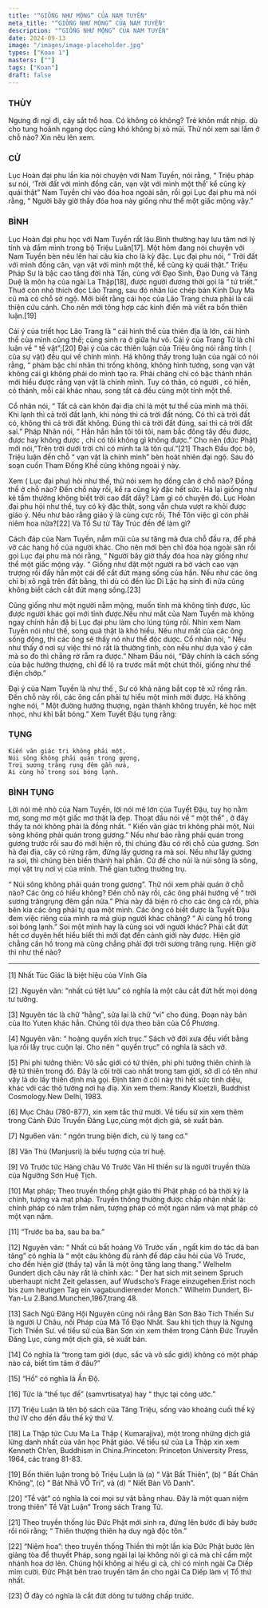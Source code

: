 ```yaml
---
title: "“GIỐNG NHƯ MỘNG” CỦA NAM TUYỀN"
meta_title: "“GIỐNG NHƯ MỘNG” CỦA NAM TUYỀN"
description: "“GIỐNG NHƯ MỘNG” CỦA NAM TUYỀN"
date: 2024-09-13
image: "/images/image-placeholder.jpg"
types: ["Koan 1"]
masters: [""]
tags: ["Koan"]
draft: false
---
```


### THÙY 
Ngưng đi ngỉ đi, cây sắt trổ hoa. Có không có không? Trẻ khôn mất nhịp. dù cho tung hoành ngang dọc cũng khó không bị xỏ mũi. Thử nói xem sai lầm ở chỗ nào? Xin nêu lên xem.

### CỬ 
Lục Hoàn đại phu lần kia nói chuyện với Nam Tuyền, nói rằng, “ Triệu pháp sư nói, ‘Trời đất với mình đồng căn, vạn vật với mình một thể’ kể cũng kỳ quái thật” Nam Tuyền chỉ vào đóa hoa ngoài sân, rồi gọi Lục đại phu mà nói rằng, “ Người bây giờ thấy đóa hoa này giống như thể một giấc mộng vậy.”

### BÌNH 
Lục Hoàn đại phu học với Nam Tuyền rất lâu.Bình thường hay lưu tâm nơi lý tính và đắm mình trong bộ Triệu Luân[17]. Một hôm đang nói chuyện với Nam Tuyền bèn nêu lên hai câu kia cho là kỳ đặc. Lục đại phu nói, “ Trời đất với mình đồng căn, vạn vật với mình một thể, kể cũng kỳ quái thật.” Triệu Pháp Sư là bậc cao tăng đời nhà Tấn, cùng với Đạo Sinh, Đạo Dung và Tăng Duệ là môn hạ của ngài La Thập[18], được người đương thời gọi là “ tứ triết.” Thuở còn nhỏ thích đọc Lão Trang, sau đó nhân lúc chép bản Kinh Duy Ma cũ mà có chỗ sờ ngộ. Mới biết rằng cái học của Lão Trang chưa phải là cái thiện cứu cánh. Cho nên mới tông hợp các kinh điển mà viết ra bốn thiên luận.[19]

Cái ý của triết học Lão Trang là “ cái hình thể của thiên địa là lớn, cái hình thể của mình cũng thế; cùng sinh ra ở giữa hư vô. Cái ý của Trang Tử là chỉ luận về “ tề vật”;[20] Đại ý của các thiên luận của Triệu ông nói rằng tính ( của sự vật) đều qui về chính mình. Há không thấy trong luận của ngài có nói rằng, “ phàm bậc chí nhân thì trống không, không hình tướng, song vạn vật không cái gì không phải do mình tạo ra. Phải chăng chỉ có bậc thánh nhân mới hiểu được rằng vạn vật là chính mình. Tuy có thân, có người , có hiền, có thánh, mỗi cái khác nhau, song tất cả đều cùng một tính một thể.

Cổ nhân nói, “ Tất cả càn khôn đại địa chỉ là một tư thể của mình mà thôi. Khi lạnh thì cả trời đất lạnh, khi nóng thì cả trời đất nóng. Có thì cả trời đất có, không thì cả trời đất không. Đúng thì cả trời đất đúng, sai thì cả trời đất sai.” Pháp Nhãn nói, “ Hẳn hắn hắn tôi tôi tôi, nam bắc đông tây đều được, được hay không được , chỉ có tôi không gì không được.” Cho nên (đức Phật) mới nói,”Trên trời dưới trời chỉ có mình ta là tôn quí.”[21] Thạch Đầu đọc bộ, Triệu luận đến chỗ “ vạn vật là chính mình” bèn hoát nhiên đại ngộ. Sau đó soạn cuốn Tham Đồng Khế cũng không ngoài ý này.

Xem ( Lục đại phu) hỏi như thế, thử nói xem họ đồng căn ở chỗ nào? Đồng thế ở chỗ nào? Đến chỗ này rồi, kể ra cũng kỳ đặc hết sức. Há lại giống như kẻ tầm thường không biết trời cao đất dầy? Làm gì có chuyện đó. Lục Hoàn đại phu hỏi như thế, tuy có kỳ đặc thật, song vẫn chưa vượt ra khỏi được giáo ý. Nếu như bảo rằng giáo ý là cùng cực rồi, Thế Tôn việc gì còn phải niêm hoa nữa?[22] Và Tổ Sư từ Tây Trúc đến để làm gì?

Cách đáp của Nam Tuyền, nắm mũi của sư tăng mà đưa chỗ đầu ra, để phá vở các hang hố của người khác. Cho nên mới bèn chỉ đóa hoa ngoài sân rồi gọi Lục đại phu mà nói rằng, “ Người bây giờ thấy đóa hoa này giống như thể một giấc mộng vậy. “ Giống như đặt một người ra bờ vách cao vạn trượng rồi đẩy hẳn một cái để cắt đứt mạng sống của hắn. Nếu như các ông chỉ bị xô ngã trên đất bằng, thì dù có đến lúc Di Lặc hạ sinh đi nữa cũng không biết cách cắt đứt mạng sống.[23]

Cũng giống như một người nằm mộng, muốn tỉnh mà không tỉnh được, lúc được người khác gọi mới tỉnh được.Nếu như mắt của Nam Tuyền mà không ngay chính hẳn đã bị Lục đại phu làm cho lúng túng rồi. Nhìn xem Nam Tuyền nói như thế, song quả thật là khó hiểu. Nếu như mắt của các ông sống động, thì các ông sẽ thấy nó như thể độc dược. Cổ nhân nói, “ Nếu như thấy ở nơi sự việc thì nó rất là thường tình, còn nếu như dựa vào ý căn mà so đo thì chẳng rờ rẫm ra được.” Nham Đầu nói, “Đây chính là cách sống của bậc hướng thượng, chỉ để lộ ra trước mắt một chút thôi, giống như thể điện chớp.”

Đại ý của Nam Tuyền là như thế , Sư có khả năng bắt cọp tê xử rồng rắn. Đến chỗ này rồi, các ông cần phải tự hiểu một mình mới được. Há không nghe nói, “ Một đường hướng thượng, ngàn thánh không truyền, kẻ học mệt nhọc, như khỉ bắt bóng.” Xem Tuyết Đậu tụng rằng:

### TỤNG
```
Kiến văn giác tri không phải một,
Núi sông không phải quán trong gương,
Trơi sương trăng rụng đêm gần nửa,
Ai cùng hồ trong soi bóng lạnh.
```
### BÌNH TỤNG
Lời nói mê nhỏ của Nam Tuyền, lời nói mê lớn của Tuyết Đậu, tuy họ nằm mơ, song mơ một giấc mơ thật là đẹp. Thoạt đầu nói về “ một thể” , ở đây thầy ta nói không phải là đồng nhất. “ Kiến văn giác tri không phải một, Núi sông không phải quán trong gương.” Nếu như bảo rằng phải quán trong gương trước rồi sau đó mới hiện rõ, thì chúng đâu có rời chỗ của gương. Sơn hà đại địa, cây cỏ rừng rậm, đừng lấy gương ra mà soi. Nếu như lấy gương ra soi, thì chúng bèn biến thành hai phần. Cứ để cho núi là núi sông là sông, mọi vật trụ nơi vị của mình. Thế gian tướng thường trụ.

“ Núi sông không phải quán trong gương”. Thử nói xem phải quán ở chỗ nào? Các ông có hiểu không? Đến chỗ này rồi, các ông phải hướng về “ trời sương trăngrụng đêm gần nửa.” Phía này đã biện rõ cho các ông cả rồi, phía bên kia các ông phải tự qua một mình. Các ông có biết được là Tuyết Đậu đem việc riêng của mình ra mà giúp người khác chăng? “ Ai cùng hồ trong soi bóng lạnh.” Soi một mình hay là cùng soi với người khác? Phải cắt đứt hết cơ duyên hết hiểu biết thì mới đạt đến cảnh giới này được. Hiện giờ chẳng cần hồ trong mà cũng chẳng phải đợi trời sương trăng rụng. Hiện giờ thì như thế nào?

***

[1] Nhất Túc Giác là biệt hiệu của Vĩnh Gia

[2] .Nguyên văn: “nhất cú tiệt lưu” có nghĩa là một câu cắt đứt hết mọi dòng tư tưởng.

[3] Nguyên tác là chữ “hằng”, sửa lại là chữ “vi” cho đúng. Đoạn này bản của Ito Yuten khác hẳn. Chúng tôi dựa theo bản của Cổ Phương.

[4] Nguyên văn: “ hoàng quyển xích trục.” Sách vở đời xưa đều viết bằng lụa rồi lấy trục cuộn lại. Cho nên “ quyển trục” có nghĩa là sách vở.

[5] Phi phi tưởng thiên: Vô sắc giới có tứ thiên, phi phi tưởng thiên chính là đệ tứ thiên trong đó. Đây là cõi trời cao nhất trong tam giới, sở dĩ có tên như vậy là do lấy thiền định mà gọi. Định tâm ở cõi này thì hết sức tinh diệu, khác với các thô tường nơi hạ điạ. Xin xem them: Randy Kloetzli, Buddhist Cosmology.New Delhi, 1983.

[6] Mục Châu (780-877), xin xem tắc thứ mười. Về tiểu sử xin xem thêm trong Cảnh Đức Truyền Đăng Lục,cùng một dịch giả, sẽ xuất bản.

[7] Ngu6en văn: “ ngôn trung biện đích, cú lý tang cơ.”

[8] Văn Thù (Manjusrì) là biểu tượng của trí huệ.

[9] Vô Trước tức Hàng châu Vô Trước Văn Hỉ thiền sư là người truyền thừa của Ngưỡng Sơn Huệ Tịch.

[10] Mạt pháp; Theo truyền thống phật giáo thì Phật pháp có bà thời kỳ là chính, tượng và mạt pháp. Truyền thống thường được chấp nhận nhất là: chính pháp có năm trăm năm, tượng pháp có một ngàn năm và mạt pháp có một vạn năm.

[11] “Trước ba ba, sau ba ba.”

[12] Nguyên văn: “ Nhất cú bất hoảng Vô Trước vấn , ngất kim do tác dã ban tăng” có nghĩa là “ một câu không đủ rảnh để đáp câu hỏi của Vô Trước, cho đến hiện giờ (thầy ta) vẫn là một ông tăng lang thang.” Welhelm Gundert dịch câu này rất là chính xác: “ Der hat sich mit seinem Spruch uberhaupt nicht Zeit gelassen, auf Wudscho’s Frage einzugehen.Erist noch bis zum heutigen Tag ein vagabundierender Monch.” Wilhelm Dundert, Bi-Yan-Lu 2.Band.Munchen,1967,trang 48.

[13] Sách Ngũ Đăng Hội Nguyên cũng nói rằng Bàn Sơn Bảo Tích Thiền Sư là người U Châu, nối Pháp của Mã Tổ Đạo Nhất. Sau khi tịch thụy là Ngưng Tịch Thiền Sư. về tiểu sử của Bàn Sơn xin xem thêm trong Cảnh Đức Truyền Đăng Lục, cùng một dịch giả, sẽ xuất bản.

[14] Có nghĩa là “trong tam giới (dục, sắc và vô sắc giới) không có một pháp nào cả, biết tìm tâm ở đâu?”

[15] “Hồ” có nghĩa là Ấn Độ.

[16] Tức là “thế tục đế” (samvrtisatya) hay “ thực tại công ước.”

[17] Triệu Luân là tên bộ sách của Tăng Triệu, sống vào khoảng cuối thế kỷ thứ IV cho đến đầu thế kỷ thứ V.

[18] La Thập tức Cưu Ma La Thập ( Kumarajìva), một trong những dịch giả lừng danh nhất của văn học Phật giáo. Về tiểu sử của La Thập xin xem Kenneth Ch’en, Buddhism in China.Princeton: Princeton University Press, 1964, các trang 81-83.

[19] Bốn thiên luận trong bộ Triệu Luận là (a) “ Vật Bất Thiên”, (b) “ Bất Chân Không”, (c) “ Bát Nhã VÔ Tri”, và (d) “ Niết Bàn Vô Danh”.

[20] “Tề vật” có nghĩa là coi mọi sự vật bằng nhau. Đây là một quan niệm trong thiên” Tề Vật Luận” Trong sách Trang Tử.

[21] Theo truyền thống lúc Đức Phật mới sinh ra, đứng lên bước đi bảy bước rồi nói rằng; “ Thiên thượng thiên hạ duy ngã độc tôn.”

[22] “Niệm hoa”: theo truyền thống Thiền thì một lần kia Đức Phật bước lên giảng tòa để thuyết Pháp, song ngài lại lại không nói gì cả mà chỉ cầm một nhánh hoa dơ lên. Chúng hội không ai hiểu gì cả, chỉ có mình ngài Ca Diếp mỉm cười. Đức Phật bèn trao truyền tâm ấn cho ngài Ca Diếp làm vị Tổ thứ nhất.

[23] Ở đây có nghĩa là cắt đứt dòng tư tưởng chấp trước.

